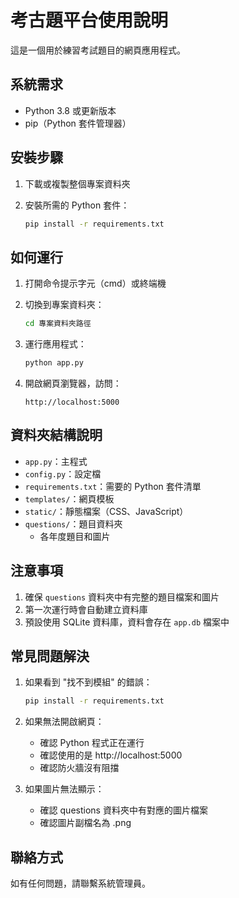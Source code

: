 # 考古題平台使用說明

這是一個用於練習考試題目的網頁應用程式。

## 系統需求

- Python 3.8 或更新版本
- pip（Python 套件管理器）

## 安裝步驟

1. 下載或複製整個專案資料夾

2. 安裝所需的 Python 套件：
   ```bash
   pip install -r requirements.txt
   ```

## 如何運行

1. 打開命令提示字元（cmd）或終端機

2. 切換到專案資料夾：
   ```bash
   cd 專案資料夾路徑
   ```

3. 運行應用程式：
   ```bash
   python app.py
   ```

4. 開啟網頁瀏覽器，訪問：
   ```
   http://localhost:5000
   ```

## 資料夾結構說明

- `app.py`：主程式
- `config.py`：設定檔
- `requirements.txt`：需要的 Python 套件清單
- `templates/`：網頁模板
- `static/`：靜態檔案（CSS、JavaScript）
- `questions/`：題目資料夾
  - 各年度題目和圖片

## 注意事項

1. 確保 `questions` 資料夾中有完整的題目檔案和圖片
2. 第一次運行時會自動建立資料庫
3. 預設使用 SQLite 資料庫，資料會存在 `app.db` 檔案中

## 常見問題解決

1. 如果看到 "找不到模組" 的錯誤：
   ```bash
   pip install -r requirements.txt
   ```

2. 如果無法開啟網頁：
   - 確認 Python 程式正在運行
   - 確認使用的是 http://localhost:5000
   - 確認防火牆沒有阻擋

3. 如果圖片無法顯示：
   - 確認 questions 資料夾中有對應的圖片檔案
   - 確認圖片副檔名為 .png

## 聯絡方式

如有任何問題，請聯繫系統管理員。
